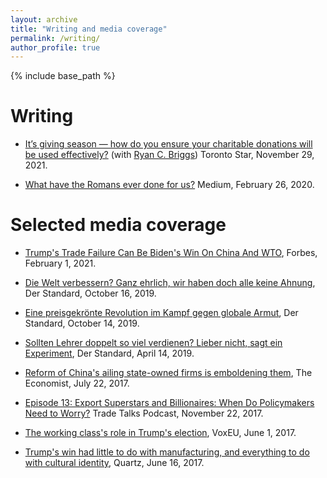```yaml
---
layout: archive
title: "Writing and media coverage"
permalink: /writing/
author_profile: true
---
```


{% include base_path %}


Writing
======

* [It’s giving season — how do you ensure your charitable donations will be used effectively?](https://www.thestar.com/opinion/contributors/2021/11/29/its-giving-season-how-do-you-ensure-your-charitable-donations-will-be-used-effectively.html) (with [Ryan C. Briggs](https://www.ryancbriggs.net/)) Toronto Star, November 29, 2021.

* [What have the Romans ever done for us?](https://medium.com/@dario.sidhu/what-have-the-romans-ever-done-for-us-a6d05b47fdc) Medium, February 26, 2020.

Selected media coverage
======

* [Trump's Trade Failure Can Be Biden's Win On China And WTO](https://www.forbes.com/sites/christinemcdaniel/2021/02/01/trumps-trade-failure-can-be-bidens-win-on-china-and-wto/?sh=75edc0a94e4e), Forbes, February 1, 2021.

*	[Die Welt verbessern? Ganz ehrlich, wir haben doch alle keine Ahnung](https://www.derstandard.at/story/2000109917781/die-welt-verbessern-ganz-ehrlich-wir-haben-doch-alle-keine), Der Standard, October 16, 2019.

*	[Eine preisgekrönte Revolution im Kampf gegen globale Armut](https://www.derstandard.at/story/2000109866435/eine-preisgekroente-revolution-im-kampf-gegen-die-globale-armut), Der Standard, October 14, 2019.

* [Sollten Lehrer doppelt so viel verdienen? Lieber nicht, sagt ein Experiment](https://www.derstandard.at/story/2000101008169/sollten-lehrer-doppelt-so-viel-verdienen-ein-experiment-sagt-lieber), Der Standard, April 14, 2019.

* [Reform of China's ailing state-owned firms is emboldening them](https://www.economist.com/finance-and-economics/2017/07/22/reform-of-chinas-ailing-state-owned-firms-is-emboldening-them), The Economist, July 22, 2017.

* [Episode 13: Export Superstars and Billionaires: When Do Policymakers Need to Worry?](https://tradetalkspodcast.com/podcast/13-export-superstars-and-billionaires-when-do-policymakers-need-to-worry/) Trade Talks Podcast, November 22, 2017.

* [The working class's role in Trump's election](https://voxeu.org/article/working-class-s-role-trump-s-election), VoxEU, June 1, 2017.

* [Trump's win had little to do with manufacturing, and everything to do with cultural identity](https://qz.com/1001249/trumps-win-had-little-to-do-with-manufacturing-and-everything-to-do-with-cultural-identity/), Quartz, June 16, 2017.
